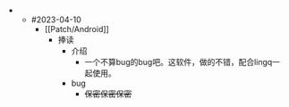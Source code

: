 -
	- #2023-04-10
		- [[Patch/Android]]
			- 捧读
				- 介绍
					- 一个不算bug的bug吧。这软件，做的不错，配合lingq一起使用。
				- bug
					- ~~保密保密保密~~